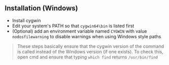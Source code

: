 ## Installation (Windows)
- Install cygwin
- Edit your system's PATH so that `cygwin64\bin` is listed first
- (Optional) add an environment variable named `CYGWIN` with value `nodosfilewarning` to disable warnings when using Windows style paths
>These steps basically ensure that the cygwin version of the command is called instead of the Windows version (if one exists). To check this, open cmd and ensure that typing `which find` returns `/usr/bin/find`
